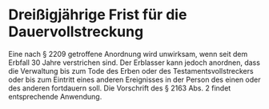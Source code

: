 # Dreißigjährige Frist für die Dauervollstreckung

Eine nach § 2209 getroffene Anordnung wird unwirksam, wenn seit dem Erbfall 30 Jahre verstrichen sind. Der Erblasser kann jedoch anordnen, dass die Verwaltung bis zum Tode des Erben oder des Testamentsvollstreckers oder bis zum Eintritt eines anderen Ereignisses in der Person des einen oder des anderen fortdauern soll. Die Vorschrift des § 2163 Abs. 2 findet entsprechende Anwendung.